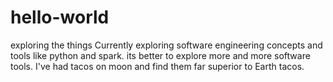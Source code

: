 # hello-world
exploring the things
Currently exploring software engineering concepts and tools like python and spark.
its better to explore more and more software tools.
I've had tacos on moon and find them far superior to Earth tacos.
